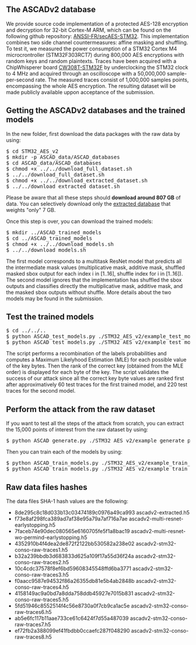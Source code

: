 ## The ASCADv2 database

We provide source code implementation of a protected AES-128 encryption and decryption for 32-bit Cortex-M ARM, which can be found on the following github repository: [ANSSI-FR/secAES-STM32](https://github.com/ANSSI-FR/SecAESSTM32). This implementation combines two side channel countermeasures: affine masking and shuffling. To test it, we measured the power consumption of a STM32 Cortex M4 microcrontroller (STM32F303RCT7) during 800,000 AES encryptions with random keys and random plaintexts. Traces have been acquired with a ChipWhisperer board [CW308T-STM32F](https://wiki.newae.com/CW308T-STM32F) by underclocking the STM32 clock to 4 MHz and acquired through an oscilloscope with a 50,000,000 sample-per-second rate. The measured traces consist of 1,000,000 samples points, encompassing the whole AES encryption. The resulting dataset will be made publicly available uppon acceptance of the submission.

## <a name="getting-ascadv2"> Getting the ASCADv2 databases and the trained models 

In the new folder, first download the data packages with the raw data by using:

<pre>
$ cd STM32_AES_v2
$ mkdir -p ASCAD_data/ASCAD_databases
$ cd ASCAD_data/ASCAD_databases
$ chmod +x ../../download_full_dataset.sh
$ ../../download_full_dataset.sh
$ chmod +x ../../download_extracted_dataset.sh
$ ../../download_extracted_dataset.sh
</pre>
 

Please be aware that all these steps should **download around 807 GB** of data.
You can selectively download only the [extracted database](https://www.data.gouv.fr/fr/datasets/r/a6cf925c-079c-4468-a723-d94bce6c31f8) that weights "only" 7 GB.


Once this step is over, you can download the trained models:

<pre>
$ mkdir ../ASCAD_trained_models
$ cd ../ASCAD_trained_models
$ chmod +x ../../download_models.sh
$ ../../download_models.sh
</pre>
The first model corresponds to a multitask ResNet model that predicts all the intermediate mask values (multiplicative mask, additive mask, shuffled masked sbox output for each index i in [1..16], shuffle index for i in [1..16]). The second model ignores that the implementation has shuffled the sbox outputs and classifies directly the multiplicative mask, additive mask, and the masked sbox outputs without shuffle. More details about the two models may be found in the submission.
## Test the trained models

<pre>
$ cd ../../..
$ python ASCAD_test_models.py ./STM32_AES_v2/example_test_models_params # if you want to test the first trained model
$ python ASCAD_test_models.py ./STM32_AES_v2/example_test_models_without_permind_params # if you want to test the second trained model
</pre>

The script performs a recombination of the labels probabilities and computes a Maximum Likelyhood Estimation (MLE) for each possible value of the key bytes. Then the rank of the correct key (obtained from the MLE order) is displayed for each byte of the key. The script validates the success of our attack since all the correct key byte values are ranked first after approximatively 60 test traces for the first trained model, and 220 test traces for the second model. 

## Perform the attack from the raw dataset
If you want to test all the steps of the attack from scratch, you can extract the 15,000 points of interest from the raw dataset by using:

<pre>
$ python ASCAD_generate.py ./STM32_AES_v2/example_generate_params
</pre>

Then you can train each of the models by using:

<pre>
$ python ASCAD_train_models.py ./STM32_AES_v2/example_train_models_params
$ python ASCAD_train_models.py ./STM32_AES_v2/example_train_models_without_permind_params
</pre>

## Raw data files hashes

The data files SHA-1 hash values are the following:

* 8de295c8c18d033b13c03474189c0976a49ca993  ascadv2-extracted.h5
* f73e8af298fca389ad7af38e95a79a7af716a7ae  ascadv2-multi-resnet-earlystopping.h5
* 7faceb74e90dec080565e6160705fe5f1a8bac19  ascadv2-multi-resnet-wo-permind-earlystopping.h5
* 4352910b4f4dea2de872f2122bb530582a238e02  ascadv2-stm32-conso-raw-traces1.h5
* b32a239bbdb3d683833d625a109f17a55d36f24a  ascadv2-stm32-conso-raw-traces2.h5
* 10c4cdc37578f8ef6bd59608345548ffd6ba3771  ascadv2-stm32-conso-raw-traces3.h5
* f0aacc9587e94532f86a26355db81e5b4ab2848b  ascadv2-stm32-conso-raw-traces4.h5
* 4158149ac9a0bd7a8dda758ddb45927e7015b831  ascadv2-stm32-conso-raw-traces5.h5
* 5fd51946c8552514f4c56e8730a0f7cb9ca1ac5e  ascadv2-stm32-conso-raw-traces6.h5
* ab5e6fc117b11aae733ce61c6424f7d55a487039  ascadv2-stm32-conso-raw-traces7.h5
* ef72fb2a388099ef41fbdbb0ccaefc287f048290  ascadv2-stm32-conso-raw-traces8.h5

